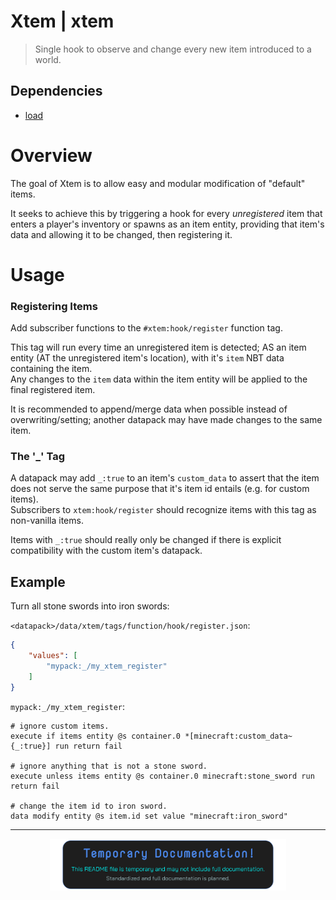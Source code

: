 
# Xtem | xtem
> Single hook to observe and change every new item introduced to a world.

## Dependencies
- [load](https://github.com/sixslime/load)

# Overview
The goal of Xtem is to allow easy and modular modification of "default" items.

It seeks to achieve this by triggering a hook for every *unregistered* item that enters a player's inventory or spawns as an item entity, providing that item's data and allowing it to be changed, then registering it.
# Usage

### Registering Items
Add subscriber functions to the `#xtem:hook/register` function tag.

This tag will run every time an unregistered item is detected; AS an item entity (AT the unregistered item's location), with it's `item` NBT data containing the item. \
Any changes to the `item` data within the item entity will be applied to the final registered item.

It is recommended to append/merge data when possible instead of overwriting/setting; another datapack may have made changes to the same item.

### The '_' Tag
A datapack may add `_:true` to an item's `custom_data` to assert that the item does not serve the same purpose that it's item id entails (e.g. for custom items). \
Subscribers to `xtem:hook/register` should recognize items with this tag as non-vanilla items.

Items with `_:true` should really only be changed if there is explicit compatibility with the custom item's datapack.

## Example
Turn all stone swords into iron swords:

`<datapack>/data/xtem/tags/function/hook/register.json`:
```json
{
    "values": [
        "mypack:_/my_xtem_register"
    ]
}
```

`mypack:_/my_xtem_register`:
```mcfunction
# ignore custom items.
execute if items entity @s container.0 *[minecraft:custom_data~{_:true}] run return fail

# ignore anything that is not a stone sword.
execute unless items entity @s container.0 minecraft:stone_sword run return fail

# change the item id to iron sword.
data modify entity @s item.id set value "minecraft:iron_sword"
```
___

<p align="center">
  <img src="https://raw.githubusercontent.com/sixslime/sixslime.github.io/refs/heads/main/info/logos/temporary_documentation.svg" width="75%" alt="Temporary Documentation Tag"/>
</p>
